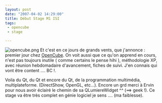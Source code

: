 ```yaml
---
layout: post
date: "2007-04-02 14:29:00"
title: Début Stage M1 ISI
tags:
 - opencube
 - stage

---
```


![opencube.png](/public/images/opencube.png) Et c'est en ce jours de grands vents, que j'annonce : premier jour chez [OpenCube](http://www.opencubetech.com). On voit aussi que ce qu'on apprend en cours, n'est pas toujours inutile ( comme certains le pense hihi ), méthodologie XP, avec réunion hebdomadaire d'avancement, fiches de suivi. J'en connais qui vont être content .... BC !. 

Voila du Qt, du Qt et encore du Qt, de la programmation multimédia, multiplateforme. (DirectShow, OpenGL, etc...). Encore un grd merci à Ervin pour nous avoir éclairé le chemin de sa QLumiereWidget ^^ (==> geek !). Ce stage va être très complet en génie logiciel je sens .... (ma faiblesse).
